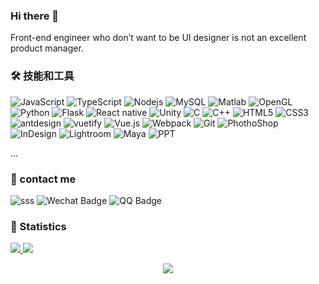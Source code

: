 ### Hi there 👋


Front-end engineer who don’t want to be UI designer is not an excellent product manager.

<!--
**dandanDQ/dandanDQ** is a ✨ _special_ ✨ repository because its `README.md` (this file) appears on your GitHub profile.

Here are some ideas to get you started:

- 🔭 I’m currently working on ...
- 🌱 I’m currently learning ...
- 👯 I’m looking to collaborate on ...
- 🤔 I’m looking for help with ...
- 💬 Ask me about ...
- 📫 How to reach me: ...
- 😄 Pronouns: ...
- ⚡ Fun fact: ...
-->

### 🛠 技能和工具


![JavaScript](https://img.shields.io/badge/-JavaScript-black?style=flat-square&logo=javascript)
![TypeScript](https://img.shields.io/badge/-TypeScript-007ACC?style=flat-square&logo=typescript)
![Nodejs](https://img.shields.io/badge/-Nodejs-339933?style=flat-square&logo=Node.js&logoColor=white)
![MySQL](https://img.shields.io/badge/-MySQL-4479A1?style=flat-square&logo=MySQL&logoColor=white)
![Matlab](https://img.shields.io/badge/-Matlab-0076A8?style=flat-square&logo=Mathworks&logoColor=white)
![OpenGL](https://img.shields.io/badge/-OpenGL-5586A4?style=flat-square&logo=openGL&logoColor=white)
![Python](https://img.shields.io/badge/-Python-5586A4?style=flat-square&logo=Python&logoColor=white)
![Flask](https://img.shields.io/badge/-Flask-000000?style=flat-square&logo=Flask&logoColor=white)
![React native](https://img.shields.io/badge/-React_native-61DAFB?style=flat-square&logo=React&logoColor=white)
![Unity](https://img.shields.io/badge/-Unity-000000?style=flat-square&logo=Unity&logoColor=white)
![C](https://img.shields.io/badge/-C-A8B9CC?style=flat-square&logo=C&logoColor=white)
![C++](https://img.shields.io/badge/-C++-00599C?style=flat-square&logo=C%2B%2B&logoColor=white)
![HTML5](https://img.shields.io/badge/-HTML5-E34F26?style=flat-square&logo=html5&logoColor=white)
![CSS3](https://img.shields.io/badge/-CSS3-1572B6?style=flat-square&logo=css3)
![antdesign](https://img.shields.io/badge/-AntDesign-563D7C?style=flat-square&logo=Ant-Design)
![vuetify](https://img.shields.io/badge/-Vuetify-1867C0?style=flat-square&logo=Vuetify)
![Vue.js](https://img.shields.io/badge/-Vuejs-4FC08D?style=flat-square&logo=vue.js&logoColor=white)
![Webpack](https://img.shields.io/badge/-Webpack-8DD6F9?style=flat-square&logo=Webpack&logoColor=gray)
![Git](https://img.shields.io/badge/-Git-F05032?style=flat-square&logo=git&logoColor=white)
![PhothoShop](https://img.shields.io/badge/-PhotoShop-071D34?style=flat-square&logo=Adobe-Photoshop&logoColor=54A7F8)
![InDesign](https://img.shields.io/badge/-InDesign-EE3D8F?style=flat-square&logo=Adobe-InDesign&logoColor=white)
![Lightroom](https://img.shields.io/badge/-Lightroom-31A8FF?style=flat-square&logo=Adobe-Lightroom-Classic&logoColor=white)
![Maya](https://img.shields.io/badge/-Maya-0696D7?style=flat-square&logo=Autodesk&logoColor=white)
![PPT](https://img.shields.io/badge/-PPT-B7472A?style=flat-square&logo=Microsoft-PowerPoint&logoColor=white)


...

### 💬 contact me

![sss](https://img.shields.io/badge/-shendanqiong@qq.com-c14438?style=flat-square&logo=Mail.Ru&logoColor=white)
![Wechat Badge](https://img.shields.io/badge/-shen_danqiong-7BB32E?style=flat-square&logo=wechat&logoColor=white)
![QQ Badge](https://img.shields.io/badge/-841294760-3563d5?style=flat-square&logo=Tencent-QQ)


### 📅 Statistics


<a href="https://dandandq.github.io/front-end-blog/">
  <img src="https://github-readme-stats.vercel.app/api?username=dandanDQ&show_icons=true" />
</a>
<a href="https://dandandq.github.io/front-end-blog/">
  <img src="https://github-readme-stats.vercel.app/api/top-langs/?username=dandanDQ&layout=compact" />
</a>

<p align="center"> 
  <img src="https://profile-counter.glitch.me/dandanDQ/count.svg" />
</p>